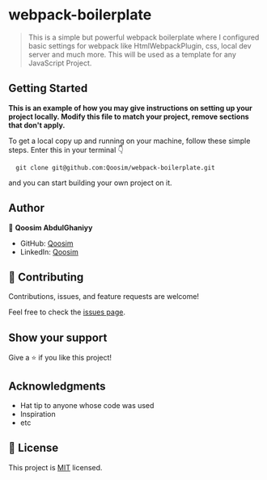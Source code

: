 # webpack-boilerplate

> This is a simple but powerful webpack boilerplate where I configured basic settings for webpack like HtmlWebpackPlugin, css, local dev server and much more. This will be used as a template for any JavaScript Project. 

## Getting Started

**This is an example of how you may give instructions on setting up your project locally.
Modify this file to match your project, remove sections that don't apply.**

To get a local copy up and running on your machine, follow these simple steps.
Enter this in your terminal 👇 
``` 
  git clone git@github.com:Qoosim/webpack-boilerplate.git 
``` 
and you can start building your own project on it.

## Author

👤 **Qoosim AbdulGhaniyy**

- GitHub: [Qoosim](https://github.com/Qoosim)
- LinkedIn: [Qoosim](https://www.linkedin.com/in/qoosim)

## 🤝 Contributing

Contributions, issues, and feature requests are welcome!

Feel free to check the [issues page](../../issues/).

## Show your support

Give a ⭐️ if you like this project!

## Acknowledgments

- Hat tip to anyone whose code was used
- Inspiration
- etc

## 📝 License

This project is [MIT](./MIT.md) licensed.
